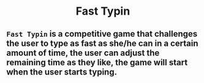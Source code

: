 <h1 align='center'> Fast Typin </h1>

##  `Fast Typin` is a competitive game that challenges the user to type as fast as she/he can in a certain amount of time, the user can adjust the remaining time as they like, the game will start when the user starts typing.
